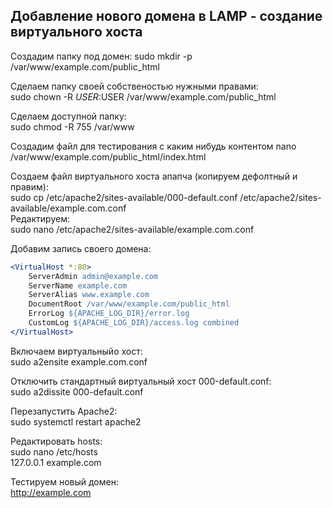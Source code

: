 ## Добавление нового домена в LAMP - создание виртуального хоста

Создадим папку под домен:
sudo mkdir -p /var/www/example.com/public_html  

Сделаем папку своей собственостью нужными правами:  
sudo chown -R $USER:$USER /var/www/example.com/public_html  

Сделаем доступной папку:  
sudo chmod -R 755 /var/www  

Создадим файл для тестирования с каким нибудь контентом
nano /var/www/example.com/public_html/index.html   
  
Создаем файл виртуального хоста апапча (копируем дефолтный и правим):  
sudo cp /etc/apache2/sites-available/000-default.conf /etc/apache2/sites-available/example.com.conf  
Редактируем:  
sudo nano /etc/apache2/sites-available/example.com.conf  
  
Добавим запись своего домена:  
```apache  
<VirtualHost *:80>  
    ServerAdmin admin@example.com  
    ServerName example.com  
    ServerAlias www.example.com  
    DocumentRoot /var/www/example.com/public_html  
    ErrorLog ${APACHE_LOG_DIR}/error.log  
    CustomLog ${APACHE_LOG_DIR}/access.log combined  
</VirtualHost>  
```
  
Включаем виртуальныйо хост:  
sudo a2ensite example.com.conf  
  
Отключить стандартный виртуальный хост 000-default.conf:  
sudo a2dissite 000-default.conf  

Перезапустить Apache2:  
sudo systemctl restart apache2  

Редактировать hosts:  
sudo nano /etc/hosts    
127.0.0.1   example.com  
  
Тестируем новый домен:  
http://example.com  
